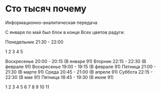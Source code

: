 # Сто тысяч почему

Информационно-аналитическая передача

С января по май был блок в конце Всех цветов радуги:

Понедельник 21:30 - 22:00

1 2 3 4 5

Воскресенье 20:00 - 20:15 (В январе 91)
Вторник     22:15 - 22:30 (В феврале 91)
Воскресенье 19:00 - 19:15 (В феврале 91)
Пятница     21:00 - 21:30 (В марте 91)
Среда       20:45 - 21:00 (В апреле 91)
Суббота     22:15 - 22:30 (В мае 91)
Пятница     18:45 - 19:30 (В июне 91)

1   2   3   4   5   6
7   8   9   10  11
